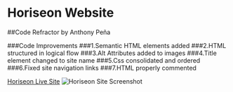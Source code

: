 # Horiseon Website
##Code Refractor by Anthony Peña

###Code Improvements
###1.Semantic HTML elements added
###2.HTML structured in logical flow
###3.Alt Attributes added to images
###4.Title element changed to site name
###5.Css consolidated and ordered
###6.Fixed site navigation links
###7.HTML properly commented

[Horiseon Live Site](https://anthonypena97.github.io/pena-horiseon/)
![Horiseon Site Screenshot](pena-horiseon-screenshot.png)